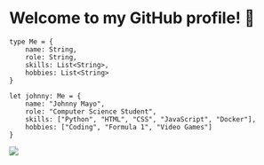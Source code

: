 # Welcome to my GitHub profile! 👋

```gleam
type Me = {
    name: String,
    role: String,
    skills: List<String>,
    hobbies: List<String>
}

let johnny: Me = {
    name: "Johnny Mayo",
    role: "Computer Science Student",
    skills: ["Python", "HTML", "CSS", "JavaScript", "Docker"],
    hobbies: ["Coding", "Formula 1", "Video Games"]
}
```

![](https://github-readme-stats.vercel.app/api/top-langs/?username=johnnymayodev&theme=transparent&layout=compact&hide_border=true)

